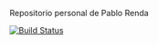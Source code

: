 Repositorio personal de Pablo Renda

[![Build Status](https://travis-ci.org/pablorenda/aydoo-2018.svg?branch=master)](https://travis-ci.org/pablorenda/aydoo-2018)
